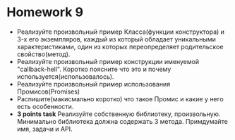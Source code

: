 <h1>
    Homework 9
</h1>

<ul>
    <li>
        Реализуйте произвольный пример Класса(функции конструктора) и 3-х его
        экземпляров, каждый из который обладает уникальными характеристиками,
        один из которых переопределяет родительское свойство(метод).
    </li>
    <li>
        Реализуйте произвольный пример конструкции именуемой "callback-hell".
        Коротко поясните что это и почему используется(использовалось).
    </li>
    <li>
        Реализуйте произвольный пример использования Промисов(Promises)
    </li>
    <li>
        Распишите(макисмально коротко) что такое Промис и какие у него есть особенности.
    </li>
    <li>
        <strong>3 points task</strong> Реализуйте собственную библиотеку, произвольную. Минимально библиотека должна
        содержать 3 метода. Примдумайте имя, задачи и API.
    </li>
</ul>
